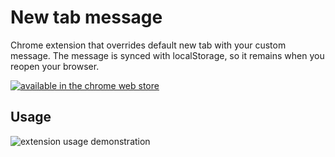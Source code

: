 # New tab message

Chrome extension that overrides default new tab with your custom message. The message is synced with localStorage, so it remains when you reopen your browser.

[![available in the chrome web store](https://developer.chrome.com/webstore/images/ChromeWebStore_BadgeWBorder_v2_206x58.png)](https://chrome.google.com/webstore/detail/new-tab-message/kbhapfpeogpjaopcialpilplhdcfgijk/)

## Usage
![extension usage demonstration](https://media.giphy.com/media/3og0IJjw5jBgtLaoh2/source.gif)
